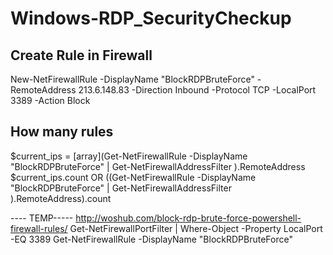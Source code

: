 # Windows-RDP_SecurityCheckup

Create Rule in Firewall
-----------------------
New-NetFirewallRule -DisplayName "BlockRDPBruteForce" -RemoteAddress 213.6.148.83 -Direction Inbound -Protocol TCP -LocalPort 3389 -Action Block

   
How many rules
--------------
$current_ips = [array](Get-NetFirewallRule -DisplayName "BlockRDPBruteForce" | Get-NetFirewallAddressFilter ).RemoteAddress
$current_ips.count
OR
((Get-NetFirewallRule -DisplayName "BlockRDPBruteForce" | Get-NetFirewallAddressFilter ).RemoteAddress).count



---- TEMP-----
http://woshub.com/block-rdp-brute-force-powershell-firewall-rules/
Get-NetFirewallPortFilter | Where-Object -Property LocalPort -EQ 3389
Get-NetFirewallRule -DisplayName "BlockRDPBruteForce"
